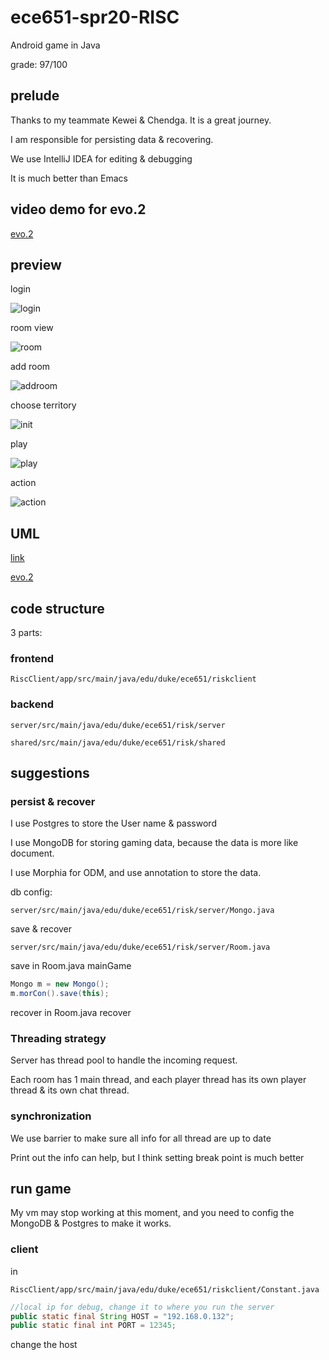 # ece651-spr20-RISC

Android game in Java

grade: 97/100

## prelude

Thanks to my teammate Kewei & Chendga. It is a great journey.

I am responsible for persisting data & recovering.

We use IntelliJ IDEA for editing & debugging

It is much better than Emacs

## video demo for evo.2

[evo.2](https://www.youtube.com/watch?v=VKZ7AIK8RCM)

## preview

login

![login](pics/login.png)

room view

![room](pics/room.png)

add room

![addroom](pics/addroom.png)

choose territory

![init](pics/init.png)

play

![play](pics/play.png)

action

![action](pics/action.png)

## UML

[link](https://drive.google.com/file/d/1MILliFXiKYeaP-MawAnwRJEiIybS7V-U/view?usp=sharing)

[evo.2](https://app.creately.com/diagram/YXyNF32eHrc/edit)

## code structure

3 parts:

### frontend

```shell script
RiscClient/app/src/main/java/edu/duke/ece651/riskclient
```

### backend

```shell script
server/src/main/java/edu/duke/ece651/risk/server
```

```shell script
shared/src/main/java/edu/duke/ece651/risk/shared
```

## suggestions

### persist & recover
I use Postgres to store the User name & password

I use MongoDB for storing gaming data, because the data is more like document.

I use Morphia for ODM, and use annotation to store the data. 

db config:
```shell script
server/src/main/java/edu/duke/ece651/risk/server/Mongo.java
```

save & recover
```shell script
server/src/main/java/edu/duke/ece651/risk/server/Room.java
```

save in Room.java mainGame
```java
Mongo m = new Mongo();
m.morCon().save(this);
```

recover in Room.java recover

### Threading strategy 
Server has thread pool to handle the incoming request.

Each room has 1 main thread, and each player thread has its own player thread & its own chat thread.

### synchronization

We use barrier to make sure all info for all thread are up to date

Print out the info can help, but I think setting break point is much better

## run game

My vm may stop working at this moment, and you need to config the MongoDB & Postgres
to make it works.

### client

in 

```shell script
RiscClient/app/src/main/java/edu/duke/ece651/riskclient/Constant.java
```

```java
//local ip for debug, change it to where you run the server
public static final String HOST = "192.168.0.132"; 
public static final int PORT = 12345;
```

change the host
